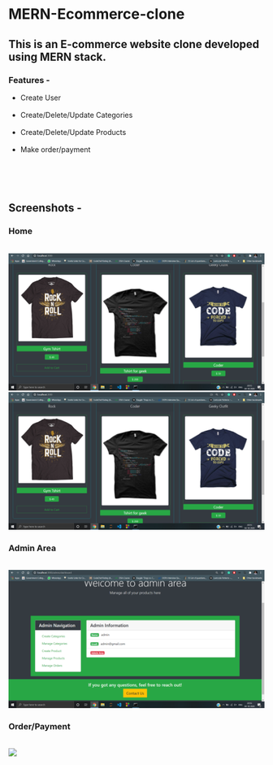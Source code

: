 # MERN-Ecommerce-clone

<h2>This is an E-commerce website clone developed using MERN stack.</h2>
<h3>Features - </h3>
<ul>
<li>Create User</li><br/>
<li>Create/Delete/Update Categories</li><br/>
<li>Create/Delete/Update Products</li><br/>
<li>Make order/payment</li><br/>
</ul>
<br/><br/>
<h2>Screenshots - </h2>
<h3>Home</h3><br/>
<img src='home.png'><br/>
<img src='shirts.png'><br/>
<h3>Admin Area</h3><br/>
<img src='admin-area.png'><br/>
<h3>Order/Payment</h3><br/>
<img src='order.png'><br/>